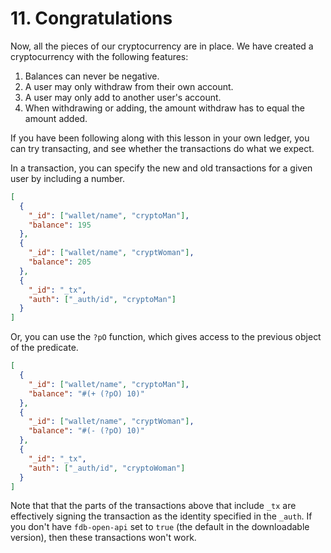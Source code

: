 # 11. Congratulations

Now, all the pieces of our cryptocurrency are in place. We have created a cryptocurrency with the following features:

1. Balances can never be negative.
2. A user may only withdraw from their own account.
3. A user may only add to another user's account.
4. When withdrawing or adding, the amount withdraw has to equal the amount added.

If you have been following along with this lesson in your own ledger, you can try transacting, and see whether the transactions do what we expect.

In a transaction, you can specify the new and old transactions for a given user by including a number.

```json
[
  {
    "_id": ["wallet/name", "cryptoMan"],
    "balance": 195
  },
  {
    "_id": ["wallet/name", "cryptWoman"],
    "balance": 205
  },
  {
    "_id": "_tx",
    "auth": ["_auth/id", "cryptoMan"]
  }
]
```

Or, you can use the `?pO` function, which gives access to the previous object of the predicate.

```json
[
  {
    "_id": ["wallet/name", "cryptoMan"],
    "balance": "#(+ (?pO) 10)"
  },
  {
    "_id": ["wallet/name", "cryptWoman"],
    "balance": "#(- (?pO) 10)"
  },
  {
    "_id": "_tx",
    "auth": ["_auth/id", "cryptoWoman"]
  }
]
```

Note that that the parts of the transactions above that include `_tx` are effectively signing the transaction as the identity specified in the `_auth`. If you don't have `fdb-open-api` set to `true` (the default in the downloadable version), then these transactions won't work.

